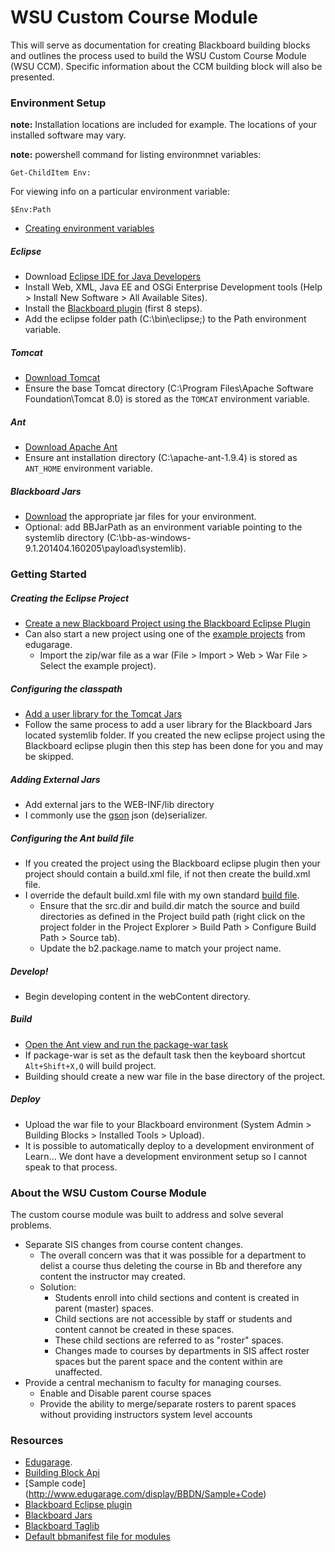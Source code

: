 # WSU Custom Course Module

This will serve as documentation for creating Blackboard building blocks and outlines the process used to build the WSU Custom Course Module (WSU CCM). Specific information about the CCM building block will also be presented.   

### Environment Setup

__note:__ Installation locations are included for example. The locations of your installed software may vary.

__note:__ powershell command for listing environmnet variables:

```
Get-ChildItem Env:
```

For viewing info on a particular environment variable:

```
$Env:Path
```

- [Creating environment variables](http://www.computerhope.com/issues/ch000549.htm)

##### Eclipse
- Download [Eclipse IDE for Java Developers](https://www.eclipse.org/downloads/packages/eclipse-ide-java-developers/lunasr1a)
- Install Web, XML, Java EE and OSGi Enterprise Development tools (Help > Install New Software > All Available Sites).
- Install the [Blackboard plugin](http://www.edugarage.com/display/BBDN/Building+Blocks+Eclipse+Plugin) (first 8 steps).
- Add the eclipse folder path (C:\bin\eclipse\;) to the Path environment variable.

##### Tomcat
- [Download Tomcat](http://tomcat.apache.org/)
- Ensure the base Tomcat directory (C:\Program Files\Apache Software Foundation\Tomcat 8.0) is stored as the `TOMCAT` environment variable.

##### Ant
- [Download Apache Ant](http://ant.apache.org/)
- Ensure ant installation directory (C:\apache-ant-1.9.4) is stored as `ANT_HOME` environment variable.

##### Blackboard Jars
- [Download](https://behind.blackboard.com/downloads/details.aspx?d=1691) the appropriate jar files for your environment. 
- Optional: add BBJarPath as an environment variable pointing to the systemlib directory (C:\bb-as-windows-9.1.201404.160205\payload\systemlib).

### Getting Started

##### Creating the Eclipse Project

- [Create a new Blackboard Project using the Blackboard Eclipse Plugin](http://www.edugarage.com/display/BBDN/Building+Blocks+Eclipse+Plugin)
- Can also start a new project using one of the [example projects](http://www.edugarage.com/display/BBDN/Sample+Code) from edugarage.
  - Import the zip/war file as a war (File > Import > Web > War File > Select the example project).

##### Configuring the classpath

- [Add a user library for the Tomcat Jars](http://www.avajava.com/tutorials/lessons/how-do-i-create-an-eclipse-user-library-for-the-tomcat-jar-files.html)
- Follow the same process to add a user library for the Blackboard Jars located systemlib folder. If you created the new eclipse project using the Blackboard eclipse plugin then this step has been done for you and may be skipped.  

##### Adding External Jars

- Add external jars to the WEB-INF/lib directory
- I commonly use the [gson](https://code.google.com/p/google-gson/) json (de)serializer.

##### Configuring the Ant build file

- If you created the project using the Blackboard eclipse plugin then your project should contain a build.xml file, if not then create the build.xml file. 
- I override the default build.xml file with my own standard [build file](https://gist.github.com/dworthen/a7c04ce0af6a9c725874).
  - Ensure that the src.dir and build.dir match the source and build directories as defined in the Project build path (right click on the project folder in the Project Explorer > Build Path > Configure Build Path > Source tab).
  - Update the b2.package.name to match your project name.
  
##### Develop!

- Begin developing content in the webContent directory.

##### Build

- [Open the Ant view and run the package-war task](http://www.tutorialspoint.com/ant/ant_eclipse_integration.htm)
- If package-war is set as the default task then the keyboard shortcut `Alt+Shift+X,Q` will build project.
- Building should create a new war file in the base directory of the project. 

##### Deploy

- Upload the war file to your Blackboard environment (System Admin > Building Blocks > Installed Tools > Upload).
- It is possible to automatically deploy to a development environment of Learn... We dont have a development environment setup so I cannot speak to that process.

### About the WSU Custom Course Module

The custom course module was built to address and solve several problems. 

- Separate SIS changes from course content changes. 
  - The overall concern was that it was possible for a department to delist a course thus deleting the course in Bb and therefore any content the instructor may created. 
  - Solution:
    - Students enroll into child sections and content is created in parent (master) spaces.
    - Child sections are not accessible by staff or students and content cannot be created in these spaces.
    - These child sections are referred to as "roster" spaces.
    - Changes made to courses by departments in SIS affect roster spaces but the parent space and the content within are unaffected. 
- Provide a central mechanism to faculty for managing courses.
  - Enable and Disable parent course spaces
  - Provide the ability to merge/separate rosters to parent spaces without providing instructors system level accounts

### Resources

- [Edugarage](http://www.edugarage.com/display/BBDN/Building+Blocks).
- [Building Block Api](https://help.blackboard.com/en-us/Learn/9.1_2014_04/Administrator/130_Building_Blocks/020_Developing_Building_Blocks/000_Building_Blocks_API_and_Web_Services_Specifications_and_Changes)
- [Sample code] (http://www.edugarage.com/display/BBDN/Sample+Code)
- [Blackboard Eclipse plugin](http://www.edugarage.com/display/BBDN/Building+Blocks+Eclipse+Plugin)
- [Blackboard Jars](https://behind.blackboard.com/downloads/details.aspx?d=1691)
- [Blackboard Taglib](http://library.blackboard.com/ref/b9696cc1-1d49-45f3-b8af-ce709f71b915/bbNG/tld-summary.html)
- [Default bbmanifest file for modules](https://gist.github.com/dworthen/ed90794cbd752f338823)
